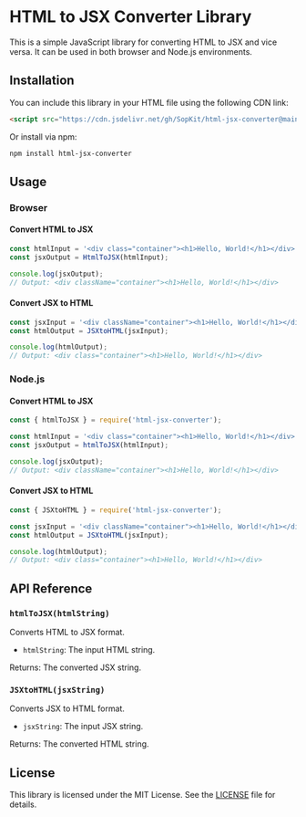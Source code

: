 # HTML to JSX Converter Library

This is a simple JavaScript library for converting HTML to JSX and vice versa. It can be used in both browser and Node.js environments.

## Installation

You can include this library in your HTML file using the following CDN link:

```html
<script src="https://cdn.jsdelivr.net/gh/SopKit/html-jsx-converter@main/html-jsx-converter.js"></script>
```

Or install via npm:

```bash
npm install html-jsx-converter
```

## Usage

### Browser

#### Convert HTML to JSX

```javascript
const htmlInput = '<div class="container"><h1>Hello, World!</h1></div>';
const jsxOutput = HtmlToJSX(htmlInput);

console.log(jsxOutput);
// Output: <div className="container"><h1>Hello, World!</h1></div>
```

#### Convert JSX to HTML

```javascript
const jsxInput = '<div className="container"><h1>Hello, World!</h1></div>';
const htmlOutput = JSXtoHTML(jsxInput);

console.log(htmlOutput);
// Output: <div class="container"><h1>Hello, World!</h1></div>
```

### Node.js

#### Convert HTML to JSX

```javascript
const { htmlToJSX } = require('html-jsx-converter');

const htmlInput = '<div class="container"><h1>Hello, World!</h1></div>';
const jsxOutput = htmlToJSX(htmlInput);

console.log(jsxOutput);
// Output: <div className="container"><h1>Hello, World!</h1></div>
```

#### Convert JSX to HTML

```javascript
const { JSXtoHTML } = require('html-jsx-converter');

const jsxInput = '<div className="container"><h1>Hello, World!</h1></div>';
const htmlOutput = JSXtoHTML(jsxInput);

console.log(htmlOutput);
// Output: <div class="container"><h1>Hello, World!</h1></div>
```

## API Reference

### `htmlToJSX(htmlString)`

Converts HTML to JSX format.

- `htmlString`: The input HTML string.

Returns: The converted JSX string.

### `JSXtoHTML(jsxString)`

Converts JSX to HTML format.

- `jsxString`: The input JSX string.

Returns: The converted HTML string.

## License

This library is licensed under the MIT License. See the [LICENSE](LICENSE) file for details.
